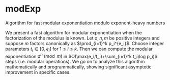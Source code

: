 # modExp
Algorithm for fast modular exponentiation modulo exponent-heavy numbers

We present a fast algorithm for modular exponentiation when the factorization of the modulus is known. Let $a,n,m$ be positive integers and suppose $m$ factors canonically as $\prod_{i=1}^k p_i^{e_i}$. Choose integer parameters $t_i\in [0, e_i]$ for $1\le i\le k$. Then we can compute the modular exponentiation $a^n\pmod{m}$ in $O(\max(e_i/t_i)+\sum_{i=1}^k t_i\log p_i)$ steps (i.e. modular operations). We go on to analyze this algorithm mathematically and programmatically, showing significant asymptotic improvement in specific cases.
